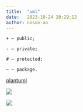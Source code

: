 ```yaml
---
title:  "uml"
date:   2023-10-24 20:29:12
author: nosov-ao
---
```



```
+ — public;

- — private;

# — protected;

~ — package.
```

[plantuml](https://www.plantuml.com/)


[![](https://mermaid.ink/img/pako:eNpl0c9Kw0AQBvBXGfak0hb6H0IvildPXnNZmq0WmkTS5CC10FQQQaHeBEHQNwitpaXW9BVm38hvSxKwHpJMwm9mv82ORNd3lLBEdyCHw_O-vAqka3v7t1Pq3JXLtK_PyCJ-50TH_M1L_uKU55zwD695mfMqnRS8avwb1JZ3uK94rR9wzXJbI7-wNWNfeKEnmLzAGn9knTqFrO-ljpEiNerQNqigDUM_QZ8QeMMJHaFphzrVj4id6Nlx3tWkTqWStTVN2yt2NsfcGCts0RDrqX7OdQt_peAtwz8QO8HkNbZ5EKhNBW3_C8Q7fY8oGz1FyyQLJUrCVYEr-w4OZWR7RLYIr5WrbGGhdFRPRoPQFrY3BpVR6F_eel1hhUGkSiK6cWSosmMUVk8OhviqnH7oBxfZQZvH-BdWJOt2?type=png)](https://mermaid.live/edit#pako:eNpl0c9Kw0AQBvBXGfak0hb6H0IvildPXnNZmq0WmkTS5CC10FQQQaHeBEHQNwitpaXW9BVm38hvSxKwHpJMwm9mv82ORNd3lLBEdyCHw_O-vAqka3v7t1Pq3JXLtK_PyCJ-50TH_M1L_uKU55zwD695mfMqnRS8avwb1JZ3uK94rR9wzXJbI7-wNWNfeKEnmLzAGn9knTqFrO-ljpEiNerQNqigDUM_QZ8QeMMJHaFphzrVj4id6Nlx3tWkTqWStTVN2yt2NsfcGCts0RDrqX7OdQt_peAtwz8QO8HkNbZ5EKhNBW3_C8Q7fY8oGz1FyyQLJUrCVYEr-w4OZWR7RLYIr5WrbGGhdFRPRoPQFrY3BpVR6F_eel1hhUGkSiK6cWSosmMUVk8OhviqnH7oBxfZQZvH-BdWJOt2)




[![](https://mermaid.ink/img/pako:eNqVUc1KAzEQfpUQKKi0u3pdSi96rB6qx1zS3dk2mJ-SzB6kFIoHr3r2KQq1UEV9huwbdVIL1qMMJN98M5P5MjPnpauAF7zUMoQrJSdeGmEr5aFE5SwbjoQVdh9ll-kcOWfYXFjWUxUrmLKYsJUGyAvolZ0kYgJ4Q9zJqbALYbWy90flgk8RZ0Welwpr5xuT-SavJMqxDJBLj6rUEPLG6ESELEzRaMF_lQxBekud7uRYQ1LT75MQ8LUsYTD4pzhhj5VdCM5cr0foPMvOyPnbq2DxJa7bZdzEdVy1T3HbPqcnGOt0WHyN3_GTbBO_2kcKL-M2vrP4weIbodW-cPWTkYqS8S434I1UFW0hzZU64xQMCF4QrKCWjcb0-QWlygbd7YMteYG-gS5vZjQ2OOyNF7XUgVioFDp_fdhsuhY7S2-__w?type=png)](https://mermaid.live/edit#pako:eNqVUc1KAzEQfpUQKKi0u3pdSi96rB6qx1zS3dk2mJ-SzB6kFIoHr3r2KQq1UEV9huwbdVIL1qMMJN98M5P5MjPnpauAF7zUMoQrJSdeGmEr5aFE5SwbjoQVdh9ll-kcOWfYXFjWUxUrmLKYsJUGyAvolZ0kYgJ4Q9zJqbALYbWy90flgk8RZ0Welwpr5xuT-SavJMqxDJBLj6rUEPLG6ESELEzRaMF_lQxBekud7uRYQ1LT75MQ8LUsYTD4pzhhj5VdCM5cr0foPMvOyPnbq2DxJa7bZdzEdVy1T3HbPqcnGOt0WHyN3_GTbBO_2kcKL-M2vrP4weIbodW-cPWTkYqS8S434I1UFW0hzZU64xQMCF4QrKCWjcb0-QWlygbd7YMteYG-gS5vZjQ2OOyNF7XUgVioFDp_fdhsuhY7S2-__w)
